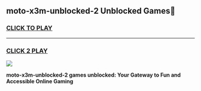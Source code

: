 
## moto-x3m-unblocked-2 Unblocked Games👋
<h3>
<a href="https://news.freeplayer.one?title=moto-x3m-unblocked-2&ref=16F">CLICK TO PLAY</a></h3>
<hr>

<h3>
<a href="https://news.freeplayer.one?title=moto-x3m-unblocked-2&ref=16F">CLICK 2 PLAY</a>
  
</h3>

<a href="https://news.freeplayer.one?title=moto-x3m-unblocked-2&ref=16F/"><img src="https://clearcache.store/games.png"></a>


**moto-x3m-unblocked-2 games unblocked: Your Gateway to Fun and Accessible Online Gaming**
